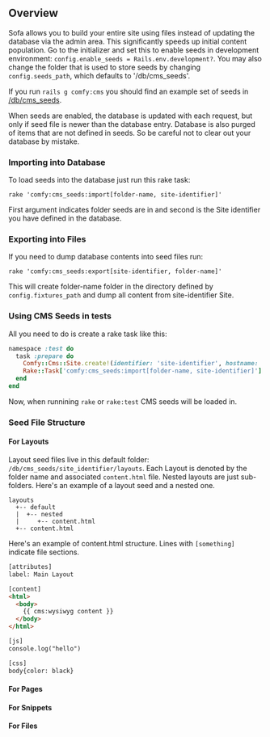 ## Overview

Sofa allows you to build your entire site using files instead of updating the
database via the admin area. This significantly speeds up initial content
population. Go to the initializer and set this to enable seeds in development
environment: `config.enable_seeds = Rails.env.development?`. You may also change
the folder that is used to store seeds by changing `config.seeds_path`, which
defaults to '/db/cms_seeds'.

If you run `rails g comfy:cms` you should find an example set of seeds in
[/db/cms\_seeds](https://github.com/comfy/comfortable-mexican-sofa/tree/master/db/cms_seeds).

When seeds are enabled, the database is updated with each request, but only if
seed file is newer than the database entry. Database is also purged of items that
are not defined in seeds. So be careful not to clear out your database by mistake.

### Importing into Database

To load seeds into the database just run this rake task:

```
rake 'comfy:cms_seeds:import[folder-name, site-identifier]'
```

First argument indicates folder seeds are in and second is the Site identifier
you have defined in the database.

### Exporting into Files

If you need to dump database contents into seed files run:

```
rake 'comfy:cms_seeds:export[site-identifier, folder-name]'
```

This will create folder-name folder in the directory defined by
`config.fixtures_path` and dump all content from site-identifier Site.

### Using CMS Seeds in tests

All you need to do is create a rake task like this:

```ruby
namespace :test do
  task :prepare do
    Comfy::Cms::Site.create!(identifier: 'site-identifier', hostname: 'localhost')
    Rake::Task['comfy:cms_seeds:import[folder-name, site-identifier]'].invoke
  end
end
```

Now, when runnining `rake` or `rake:test` CMS seeds will be loaded in.

### Seed File Structure

#### For Layouts

Layout seed files live in this default folder: `/db/cms_seeds/site_identifier/layouts`.
Each Layout is denoted by the folder name and associated `content.html` file.
Nested layouts are just sub-folders. Here's an example of a layout seed and a nested one.

```text
layouts
  +-- default
  |  +-- nested
  |     +-- content.html
  +-- content.html
```

Here's an example of content.html structure. Lines with `[something]` indicate
file sections.

```html
[attributes]
label: Main Layout

[content]
<html>
  <body>
    {{ cms:wysiwyg content }}
  </body>
</html>

[js]
console.log("hello")

[css]
body{color: black}
```

#### For Pages


#### For Snippets


#### For Files